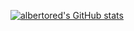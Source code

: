 [![albertored's GitHub stats](https://github-readme-stats.vercel.app/api?username=albertored&hide=stars&show=reviews,prs_merged_percentage)](https://github.com/anuraghazra/github-readme-stats)

